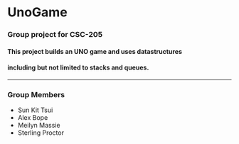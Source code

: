 # UnoGame #
### Group project for CSC-205 ###
#### This project builds an UNO game and uses datastructures ####
#### including but not limited to stacks and queues. ####
----
### Group Members ###
- Sun Kit Tsui
- Alex Bope
- Meilyn Massie
- Sterling Proctor
